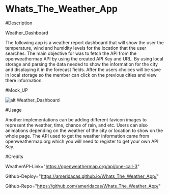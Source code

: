# Whats_The_Weather_App

#Description

Weather_Dashboard

The following app is a weather report dashboard that will show the user the temperature, wind and humidity levels
for the location that the user searches. The main objective for was to fetch the API from the openweathermap API
by using the created API Key and URL. By using local storage and parsing the data needed to show the information for the city
and displaying it in the forecast fields. After the users choices will be save in local storage so the member can click on the 
previous cities and view there information. 

#Mock_UP

![alt Weather_Dashboard](./assets/image/Weather_Dashboard.png)

#Usage

Another implementations can be adding different favicon images to represent the weather, time, chance of rain,
and etc. Users can also animations depending on the weather of the city or location to show on the whole page.
The API used to get the weather information came from openweathermap.org which you will need to register 
to get your own API Key. 

#Credits

WeatherAPI-Link="https://openweathermap.org/api/one-call-3"

Github-Deploy="https://ameridacas.github.io/Whats_The_Weather_App/"

Github-Repo="https://github.com/ameridacas/Whats_The_Weather_App/"